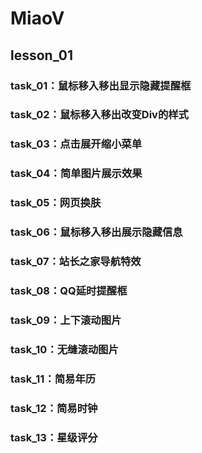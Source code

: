 # MiaoV
## lesson_01
### task_01：鼠标移入移出显示隐藏提醒框
### task_02：鼠标移入移出改变Div的样式
### task_03：点击展开缩小菜单
### task_04：简单图片展示效果
### task_05：网页换肤
### task_06：鼠标移入移出展示隐藏信息
### task_07：站长之家导航特效
### task_08：QQ延时提醒框
### task_09：上下滚动图片
### task_10：无缝滚动图片
### task_11：简易年历
### task_12：简易时钟
### task_13：星级评分